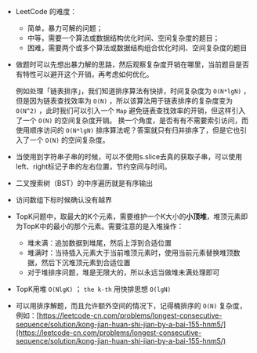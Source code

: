 - LeetCode 的难度：
   - 简单，暴力可解的问题；
   - 中等，需要一个算法或数据结构优化时间、空间复杂度的题目；
   - 困难，需要两个或多个算法或数据结构组合优化时间、空间复杂度的题目
- 做题时可以先想出暴力解的思路，然后观察复杂度开销在哪里，当前题目是否有特性可以避开这个开销，再考虑如何优化。

  例如处理「链表排序」，我们知道排序算法有快排，时间复杂度为 `O(N*lgN)` ，但是因为链表查找效率为 `O(N)` ，所以该算法用于链表排序的复杂度变为 `O(N^2)` ，此时我们可以引入一个 `Map` 避免链表查找效率的开销，但这样引入了一个 `O(N)` 的空间复杂度开销。
换一个角度，是否有有不需要索引访问，而使用顺序访问的 `O(N*lgN)` 排序算法呢？答案就只有归并排序了，但是它也引入了一个 `O(N)` 的空间复杂度。

- 当使用到字符串子串的时候，可以不使用s.slice去真的获取子串，可以使用left、right标记子串的左右位置，节约空间与时间。
- 二叉搜索树（BST）的中序遍历就是有序输出
- 访问数组下标时候确认没有越界
- TopK问题中，取最大的K个元素，需要维护一个K大小的**小顶堆**，堆顶元素即为TopK中的最小的那个元素。需要注意的是入堆操作：
   - 堆未满：追加数据到堆尾，然后上浮到合适位置
   - 堆满时：当待插入元素大于当前堆顶元素时，使用当前元素替换堆顶数据，然后下沉堆顶元素到合适位置
   - 对于堆排序问题，堆是无限大的，所以永远当做堆未满处理即可
- TopK用堆 `O(NlgK)` ； `the k-th` 用快排思想 `O(lgN)` 
- 可以用排序解题，而且允许额外空间的情况下，记得桶排序的 `O(N)` 复杂度，例如：[https://leetcode-cn.com/problems/longest-consecutive-sequence/solution/kong-jian-huan-shi-jian-by-a-bai-155-hnm5/](https://leetcode-cn.com/problems/longest-consecutive-sequence/solution/kong-jian-huan-shi-jian-by-a-bai-155-hnm5/)



